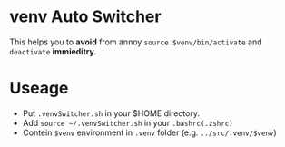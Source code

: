 # venv Auto Switcher

This helps you to **avoid** from annoy `source $venv/bin/activate` and `deactivate` **immieditry**.

# Useage

- Put `.venvSwitcher.sh` in your $HOME directory.
- Add `source ~/.venvSwitcher.sh` in your `.bashrc(.zshrc)`
- Contein `$venv` environment in `.venv` folder (e.g. `../src/.venv/$venv`)